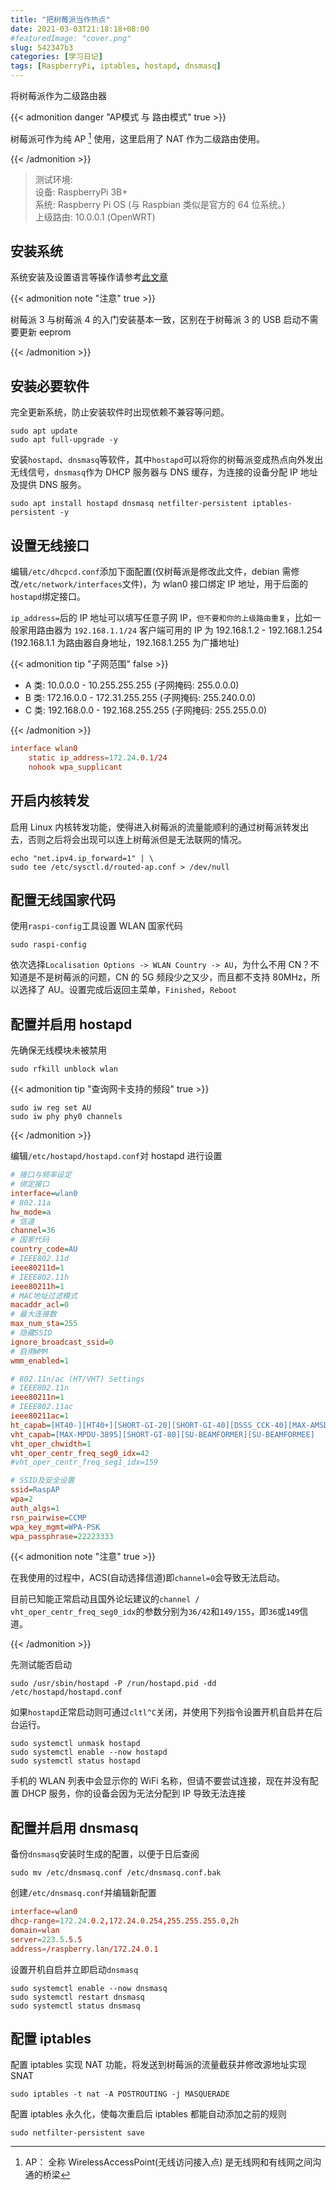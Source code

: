 ```yaml
---
title: "把树莓派当作热点"
date: 2021-03-03T21:18:18+08:00
#featuredImage: "cover.png"
slug: 542347b3
categories: [学习日记]
tags: [RaspberryPi, iptables, hostapd, dnsmasq]
---
```


将树莓派作为二级路由器

<!--more-->

{{< admonition danger "AP模式 与 路由模式" true >}}

树莓派可作为纯 AP [^ap] 使用，这里启用了 NAT 作为二级路由使用。

[^ap]: AP： 全称 WirelessAccessPoint(无线访问接入点) 是无线网和有线网之间沟通的桥梁

{{< /admonition >}}

> 测试环境:  
> 设备: RaspberryPi 3B+  
> 系统: Raspberry Pi OS (与 Raspbian 类似是官方的 64 位系统。)  
> 上级路由: 10.0.0.1 (OpenWRT)

## 安装系统

系统安装及设置语言等操作请参考[此文章](/posts/04c00a0d/)

{{< admonition note "注意" true >}}

树莓派 3 与树莓派 4 的入门安装基本一致，区别在于树莓派 3 的 USB 启动不需要更新 eeprom

{{< /admonition >}}

## 安装必要软件

完全更新系统，防止安装软件时出现依赖不兼容等问题。

```shell
sudo apt update
sudo apt full-upgrade -y
```

安装`hostapd`、`dnsmasq`等软件，其中`hostapd`可以将你的树莓派变成热点向外发出无线信号，`dnsmasq`作为 DHCP 服务器与 DNS 缓存，为连接的设备分配 IP 地址及提供 DNS 服务。

```shell
sudo apt install hostapd dnsmasq netfilter-persistent iptables-persistent -y
```

## 设置无线接口

编辑`/etc/dhcpcd.conf`添加下面配置(仅树莓派是修改此文件，debian 需修改`/etc/network/interfaces`文件)，为 wlan0 接口绑定 IP 地址，用于后面的`hostapd`绑定接口。

`ip_address=`后的 IP 地址可以填写任意子网 IP，`但不要和你的上级路由重复`，比如一般家用路由器为 `192.168.1.1/24` 客户端可用的 IP 为 192.168.1.2 - 192.168.1.254 (192.168.1.1 为路由器自身地址，192.168.1.255 为广播地址)

{{< admonition tip "子网范围" false >}}

- A 类: 10.0.0.0 - 10.255.255.255 (子网掩码: 255.0.0.0)
- B 类: 172.16.0.0 - 172.31.255.255 (子网掩码: 255.240.0.0)
- C 类: 192.168.0.0 - 192.168.255.255 (子网掩码: 255.255.0.0)

{{< /admonition >}}

```conf
interface wlan0
    static ip_address=172.24.0.1/24
    nohook wpa_supplicant
```

## 开启内核转发

启用 Linux 内核转发功能，使得进入树莓派的流量能顺利的通过树莓派转发出去，否则之后将会出现可以连上树莓派但是无法联网的情况。

```shell
echo "net.ipv4.ip_forward=1" | \
sudo tee /etc/sysctl.d/routed-ap.conf > /dev/null
```

## 配置无线国家代码

使用`raspi-config`工具设置 WLAN 国家代码

```shell
sudo raspi-config
```

依次选择`Localisation Options -> WLAN Country -> AU`，为什么不用 CN？不知道是不是树莓派的问题，CN 的 5G 频段少之又少，而且都不支持 80MHz，所以选择了 AU。设置完成后返回主菜单，`Finished`，`Reboot`

## 配置并启用 hostapd

先确保无线模块未被禁用

```shell
sudo rfkill unblock wlan
```

{{< admonition tip "查询网卡支持的频段" true >}}

```shell
sudo iw reg set AU
sudo iw phy phy0 channels
```

{{< /admonition >}}

编辑`/etc/hostapd/hostapd.conf`对 hostapd 进行设置

```ini
# 接口与频率设定
# 绑定接口
interface=wlan0
# 802.11a
hw_mode=a
# 信道
channel=36
# 国家代码
country_code=AU
# IEEE802.11d
ieee80211d=1
# IEEE802.11h
ieee80211h=1
# MAC地址过滤模式
macaddr_acl=0
# 最大连接数
max_num_sta=255
# 隐藏SSID
ignore_broadcast_ssid=0
# 启用WMM
wmm_enabled=1

# 802.11n/ac (HT/VHT) Settings
# IEEE802.11n
ieee80211n=1
# IEEE802.11ac
ieee80211ac=1
ht_capab=[HT40-][HT40+][SHORT-GI-20][SHORT-GI-40][DSSS_CCK-40][MAX-AMSDU-3839]
vht_capab=[MAX-MPDU-3895][SHORT-GI-80][SU-BEAMFORMER][SU-BEAMFORMEE]
vht_oper_chwidth=1
vht_oper_centr_freq_seg0_idx=42
#vht_oper_centr_freq_seg1_idx=159

# SSID及安全设置
ssid=RaspAP
wpa=2
auth_algs=1
rsn_pairwise=CCMP
wpa_key_mgmt=WPA-PSK
wpa_passphrase=22223333
```

{{< admonition note "注意" true >}}

在我使用的过程中，ACS(自动选择信道)即`channel=0`会导致无法启动。

目前已知能正常启动且国外论坛建议的`channel / vht_oper_centr_freq_seg0_idx`的参数分别为`36/42`和`149/155`，即`36`或`149`信道。

{{< /admonition >}}

先测试能否启动

```shell
sudo /usr/sbin/hostapd -P /run/hostapd.pid -dd /etc/hostapd/hostapd.conf
```

如果`hostapd`正常启动则可通过`cltl^C`关闭，并使用下列指令设置开机自启并在后台运行。

```shell
sudo systemctl unmask hostapd
sudo systemctl enable --now hostapd
sudo systemctl status hostapd
```

手机的 WLAN 列表中会显示你的 WiFi 名称，但请不要尝试连接，现在并没有配置 DHCP 服务，你的设备会因为无法分配到 IP 导致无法连接

## 配置并启用 dnsmasq

备份`dnsmasq`安装时生成的配置，以便于日后查阅

```shell
sudo mv /etc/dnsmasq.conf /etc/dnsmasq.conf.bak
```

创建`/etc/dnsmasq.conf`并编辑新配置

```conf
interface=wlan0
dhcp-range=172.24.0.2,172.24.0.254,255.255.255.0,2h
domain=wlan
server=223.5.5.5
address=/raspberry.lan/172.24.0.1
```

设置开机自启并立即启动`dnsmasq`

```shell
sudo systemctl enable --now dnsmasq
sudo systemctl restart dnsmasq
sudo systemctl status dnsmasq
```

## 配置 iptables

配置 iptables 实现 NAT 功能，将发送到树莓派的流量截获并修改源地址实现 SNAT

```shell
sudo iptables -t nat -A POSTROUTING -j MASQUERADE
```

配置 iptables 永久化，使每次重启后 iptables 都能自动添加之前的规则

```shell
sudo netfilter-persistent save
```
